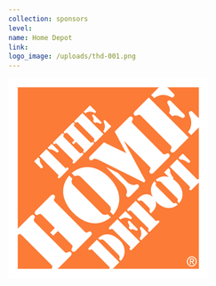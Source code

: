 ```yaml
---
collection: sponsors
level:
name: Home Depot
link:
logo_image: /uploads/thd-001.png
---
```



![](/uploads/versions/thd-001---x----360-360x---.png)